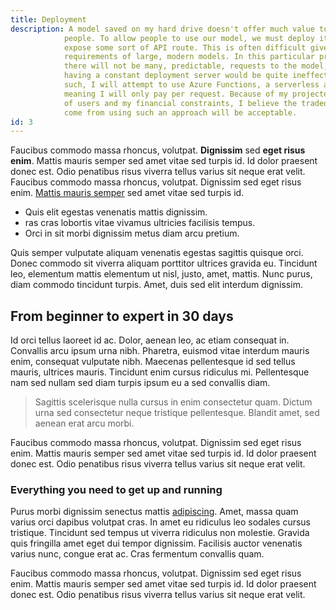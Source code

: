 ```yaml
---
title: Deployment
description: A model saved on my hard drive doesn't offer much value to many
            people. To allow people to use our model, we must deploy it and
            expose some sort of API route. This is often difficult given the
            requirements of large, modern models. In this particular project,
            there will not be many, predictable, requests to the model, so
            having a constant deployment server would be quite ineffective. As
            such, I will attempt to use Azure Functions, a serverless approach,
            meaning I will only pay per request. Because of my projected number
            of users and my financial constraints, I believe the tradeoffs that
            come from using such an approach will be acceptable.
id: 3
---
```


Faucibus commodo massa rhoncus, volutpat.
**Dignissim** sed **eget risus enim**.
Mattis mauris semper sed amet vitae sed turpis id. Id dolor praesent
donec est. Odio penatibus risus viverra tellus varius sit neque erat
velit. Faucibus commodo massa rhoncus, volutpat. Dignissim sed eget
risus enim. [Mattis mauris semper](#) sed amet vitae sed
turpis id.  

- Quis elit egestas venenatis mattis dignissim.
- ras cras lobortis vitae vivamus ultricies facilisis tempus.
- Orci in sit morbi dignissim metus diam arcu pretium.

Quis semper vulputate aliquam venenatis egestas sagittis quisque orci.
Donec commodo sit viverra aliquam porttitor ultrices gravida eu.
Tincidunt leo, elementum mattis elementum ut nisl, justo, amet,
mattis. Nunc purus, diam commodo tincidunt turpis. Amet, duis sed elit
interdum dignissim.

## From beginner to expert in 30 days

Id orci tellus laoreet id ac. Dolor, aenean leo, ac etiam consequat
in. Convallis arcu ipsum urna nibh. Pharetra, euismod vitae interdum
mauris enim, consequat vulputate nibh. Maecenas pellentesque id sed
tellus mauris, ultrices mauris. Tincidunt enim cursus ridiculus mi.
Pellentesque nam sed nullam sed diam turpis ipsum eu a sed convallis
diam.

> Sagittis scelerisque nulla cursus in enim consectetur quam. Dictum 
urna sed consectetur neque tristique pellentesque. Blandit amet, 
sed aenean erat arcu morbi.

Faucibus commodo massa rhoncus, volutpat. Dignissim sed eget risus
enim. Mattis mauris semper sed amet vitae sed turpis id. Id dolor
praesent donec est. Odio penatibus risus viverra tellus varius sit
neque erat velit.

### Everything you need to get up and running

Purus morbi dignissim senectus mattis [adipiscing](#).
Amet, massa quam varius orci dapibus volutpat cras. In amet eu
ridiculus leo sodales cursus tristique. Tincidunt sed tempus ut
viverra ridiculus non molestie. Gravida quis fringilla amet eget dui
tempor dignissim. Facilisis auctor venenatis varius nunc, congue erat
ac. Cras fermentum convallis quam.

Faucibus commodo massa rhoncus, volutpat. Dignissim sed eget risus
enim. Mattis mauris semper sed amet vitae sed turpis id. Id dolor
praesent donec est. Odio penatibus risus viverra tellus varius sit
neque erat velit.